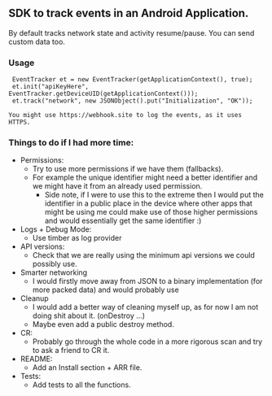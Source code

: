 ## SDK to track events in an Android Application.
By default tracks network state and activity resume/pause. You can send custom data too.

### Usage
     EventTracker et = new EventTracker(getApplicationContext(), true);
     et.init("apiKeyHere", EventTracker.getDeviceUID(getApplicationContext()));
     et.track("network", new JSONObject().put("Initialization", "OK"));

    You might use https://webhook.site to log the events, as it uses HTTPS.

### Things to do if I had more time:
- Permissions:
    * Try to use more permissions if we have them (fallbacks).
    * For example the unique identifier might need a better identifier and we might have it
    from an already used permission.
        * Side note, if I were to use this to the extreme then I would put the identifier in a
            public place in the device where other apps that might be using me could make use of
            those higher permissions and would essentially get the same identifier :)
- Logs + Debug Mode:
    * Use timber as log provider
- API versions:
    * Check that we are really using the minimum api versions we could possibly use.
- Smarter networking
    * I would firstly move away from JSON to a binary implementation (for more packed data) and
    would probably use
- Cleanup
    * I would add a better way of cleaning myself up, as for now I am not doing shit about it.
    (onDestroy ...)
    * Maybe even add a public destroy method.
- CR:
    * Probably go through the whole code in a more rigorous scan and try to ask a friend to CR it.
- README:
    * Add an Install section + ARR file.
- Tests:
     * Add tests to all the functions.
